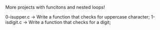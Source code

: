 More projects with funcitons and nested loops!

0-isupper.c -> Write a function that checks for uppercase character;
1-isdigit.c -> Write a function that checks for a digit;
